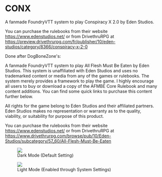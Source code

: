 # CONX

A fanmade FoundryVTT system to play Conspiracy X 2.0 by Eden Studios.

You can purchase the rulebooks from their website https://www.edenstudios.net/ or from DrivethruRPG at
https://preview.drivethrurpg.com/fr/publisher/10/eden-studios/category/8366/conspiracy-x-2-0

Done after DogBoneZone's:

A fanmade FoundryVTT system to play All Flesh Must Be Eaten by Eden Studios. This system is unaffiliated with Eden Studios 
and uses no trademarked content or media from any of the games or rulebooks. The system merely provides a framework to play the game.
I highly encourage all users to buy or download a copy of the AFMBE Core Rulebook and many content additions. You can find some quick
links to purchase this content further below.

All rights for the game belong to Eden Studios and their affiliated partners. Eden Studios makes no representation or warranty as to
the quality, viability, or suitability for purpose of this product.

You can purchase the rulebooks from their website https://www.edenstudios.net/ or from DrivethruRPG at
https://www.drivethrurpg.com/browse/pub/10/Eden-Studios/subcategory/57_60/All-Flesh-Must-Be-Eaten

<figure>
    <img src="images/conspiracyx-dark-mode.png">
    <figcaption>Dark Mode (Default Setting)</figcaption>
</figure>

<figure>
    <img src="images/conspiracyx-light-mode.png">
    <figcaption>Light Mode (Enabled through System Settings)</figcaption>
</figure>
